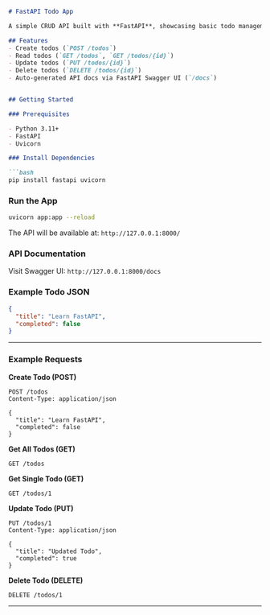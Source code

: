 ````markdown
# FastAPI Todo App

A simple CRUD API built with **FastAPI**, showcasing basic todo management.

## Features
- Create todos (`POST /todos`)
- Read todos (`GET /todos`, `GET /todos/{id}`)
- Update todos (`PUT /todos/{id}`)
- Delete todos (`DELETE /todos/{id}`)
- Auto-generated API docs via FastAPI Swagger UI (`/docs`)


## Getting Started

### Prerequisites

- Python 3.11+
- FastAPI
- Uvicorn

### Install Dependencies

```bash
pip install fastapi uvicorn
````

### Run the App

```bash
uvicorn app:app --reload
```

The API will be available at: `http://127.0.0.1:8000/`

### API Documentation

Visit Swagger UI: `http://127.0.0.1:8000/docs`

### Example Todo JSON

```json
{
  "title": "Learn FastAPI",
  "completed": false
}
```

---


### Example Requests

**Create Todo (POST)**

```
POST /todos
Content-Type: application/json

{
  "title": "Learn FastAPI",
  "completed": false
}
```

**Get All Todos (GET)**

```
GET /todos
```

**Get Single Todo (GET)**

```
GET /todos/1
```

**Update Todo (PUT)**

```
PUT /todos/1
Content-Type: application/json

{
  "title": "Updated Todo",
  "completed": true
}
```

**Delete Todo (DELETE)**

```
DELETE /todos/1
```

---

